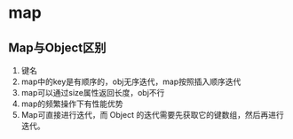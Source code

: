 # map

## Map与Object区别
1. 键名
2. map中的key是有顺序的，obj无序迭代，map按照插入顺序迭代
3. map可以通过size属性返回长度，obj不行
4. map的频繁操作下有性能优势
5. Map可直接进行迭代，而 Object 的迭代需要先获取它的键数组，然后再进行迭代。
